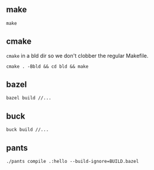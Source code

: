 ## make

`make`

## cmake

`cmake` in a bld dir so we don't clobber the regular Makefile.

`cmake . -Bbld && cd bld && make`

## bazel

`bazel build //...`

## buck

`buck build //...`

## pants

`./pants compile .:hello --build-ignore=BUILD.bazel`
